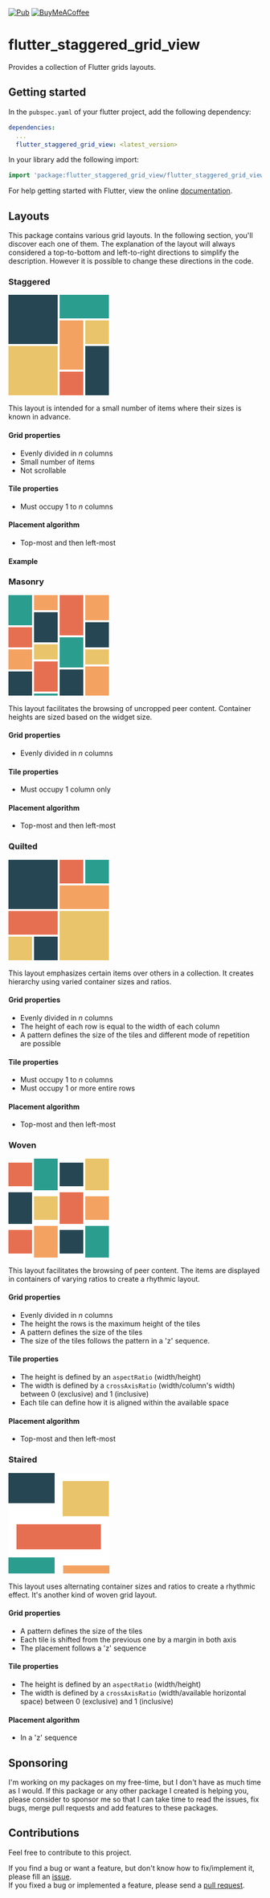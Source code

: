[![Pub][pub_badge]][pub] [![BuyMeACoffee][buy_me_a_coffee_badge]][buy_me_a_coffee]


# flutter_staggered_grid_view
Provides a collection of Flutter grids layouts.

## Getting started

In the `pubspec.yaml` of your flutter project, add the following dependency:

```yaml
dependencies:
  ...
  flutter_staggered_grid_view: <latest_version>
```

In your library add the following import:

```dart
import 'package:flutter_staggered_grid_view/flutter_staggered_grid_view.dart';
```

For help getting started with Flutter, view the online [documentation][flutter_documentation].

## Layouts

This package contains various grid layouts. In the following section, you'll discover each one of them.
The explanation of the layout will always considered a top-to-bottom and left-to-right directions to simplify the description. However it is possible to change these directions in the code.

### **Staggered**
![Staggered Grid Layout](/docs/images/staggered.png)

This layout is intended for a small number of items where their sizes is known in advance.

#### **Grid properties**
- Evenly divided in *n* columns
- Small number of items
- Not scrollable

#### **Tile properties**
- Must occupy 1 to *n* columns

#### **Placement algorithm**
- Top-most and then left-most

#### **Example**

### **Masonry**
![Masonry Grid Layout](/docs/images/masonry.png)

This layout facilitates the browsing of uncropped peer content. Container heights are sized based on the widget size.

#### **Grid properties**
- Evenly divided in *n* columns

#### **Tile properties**
- Must occupy 1 column only

#### **Placement algorithm**
- Top-most and then left-most

### **Quilted**
![Quilted Grid Layout](/docs/images/quilted.png)

This layout emphasizes certain items over others in a collection. It creates hierarchy using varied container sizes and ratios.

#### **Grid properties**
- Evenly divided in *n* columns
- The height of each row is equal to the width of each column
- A pattern defines the size of the tiles and different mode of repetition are possible

#### **Tile properties**
- Must occupy 1 to *n* columns
- Must occupy 1 or more entire rows

#### **Placement algorithm**
- Top-most and then left-most

### **Woven**
![Woven Grid Layout](/docs/images/woven.png)

This layout facilitates the browsing of peer content. The items are displayed in containers of varying ratios to create a rhythmic layout.

#### **Grid properties**
- Evenly divided in *n* columns
- The height the rows is the maximum height of the tiles
- A pattern defines the size of the tiles
- The size of the tiles follows the pattern in a 'z' sequence.

#### **Tile properties**
- The height is defined by an `aspectRatio` (width/height)
- The width is defined by a `crossAxisRatio` (width/column's width) between 0 (exclusive) and 1 (inclusive)
- Each tile can define how it is aligned within the available space

#### **Placement algorithm**
- Top-most and then left-most


### **Staired**
![Staired Grid Layout](/docs/images/staired.png)

This layout uses alternating container sizes and ratios to create a rhythmic effect. It's another kind of woven grid layout.

#### **Grid properties**
- A pattern defines the size of the tiles
- Each tile is shifted from the previous one by a margin in both axis
- The placement follows a 'z' sequence

#### **Tile properties**
- The height is defined by an `aspectRatio` (width/height)
- The width is defined by a `crossAxisRatio` (width/available horizontal space) between 0 (exclusive) and 1 (inclusive)

#### **Placement algorithm**
- In a 'z' sequence

## Sponsoring

I'm working on my packages on my free-time, but I don't have as much time as I would. If this package or any other package I created is helping you, please consider to sponsor me so that I can take time to read the issues, fix bugs, merge pull requests and add features to these packages.

## Contributions

Feel free to contribute to this project.

If you find a bug or want a feature, but don't know how to fix/implement it, please fill an [issue][issue].  
If you fixed a bug or implemented a feature, please send a [pull request][pr].

<!-- Links -->
[github_action_badge]: https://github.com/letsar/flutter_staggered_grid_view/workflows/Build/badge.svg
[github_action]: https://github.com/letsar/flutter_staggered_grid_view/actions
[pub_badge]: https://img.shields.io/pub/v/flutter_staggered_grid_view.svg
[pub]: https://pub.dartlang.org/packages/flutter_staggered_grid_view
[codecov]: https://codecov.io/gh/letsar/flutter_staggered_grid_view
[codecov_badge]: https://codecov.io/gh/letsar/flutter_staggered_grid_view/branch/main/graph/badge.svg
[buy_me_a_coffee]: https://www.buymeacoffee.com/romainrastel
[buy_me_a_coffee_badge]: https://img.buymeacoffee.com/button-api/?text=Donate&emoji=&slug=romainrastel&button_colour=29b6f6&font_colour=000000&font_family=Cookie&outline_colour=000000&coffee_colour=FFDD00
[issue]: https://github.com/letsar/flutter_staggered_grid_view/issues
[pr]: https://github.com/letsar/flutter_staggered_grid_view/pulls
[flutter_documentation]: https://docs.flutter.dev/